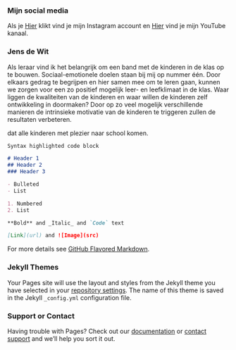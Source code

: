 ### Mijn social media
Als je [Hier](https://www.instagram.com/meesterjens/?hl=nl) klikt vind je mijn Instagram account
en [Hier](https://www.youtube.com/channel/UCKPzBEjeoImta8kHrjBijZA?view_as=subscriber) vind je mijn YouTube kanaal.                     

### Jens de Wit
Als leraar vind ik het belangrijk om een band met de kinderen in de klas op te bouwen. Sociaal-emotionele doelen staan bij mij op nummer één.
Door elkaars gedrag te begrijpen en hier samen mee om te leren gaan, kunnen we zorgen voor een zo positief mogelijk leer- en leefklimaat in de klas. Waar liggen de kwaliteiten van de kinderen en waar willen de kinderen zelf ontwikkeling in doormaken? Door op zo veel mogelijk verschillende manieren de intrinsieke motivatie van de kinderen te triggeren zullen de resultaten verbeteren. 


dat alle kinderen met plezier naar school komen.



```markdown
Syntax highlighted code block

# Header 1
## Header 2
### Header 3

- Bulleted
- List

1. Numbered
2. List

**Bold** and _Italic_ and `Code` text

[Link](url) and ![Image](src)
```

For more details see [GitHub Flavored Markdown](https://guides.github.com/features/mastering-markdown/).

### Jekyll Themes

Your Pages site will use the layout and styles from the Jekyll theme you have selected in your [repository settings](https://github.com/Meesterjens/Meesterjens/settings). The name of this theme is saved in the Jekyll `_config.yml` configuration file.

### Support or Contact

Having trouble with Pages? Check out our [documentation](https://help.github.com/categories/github-pages-basics/) or [contact support](https://github.com/contact) and we’ll help you sort it out.
